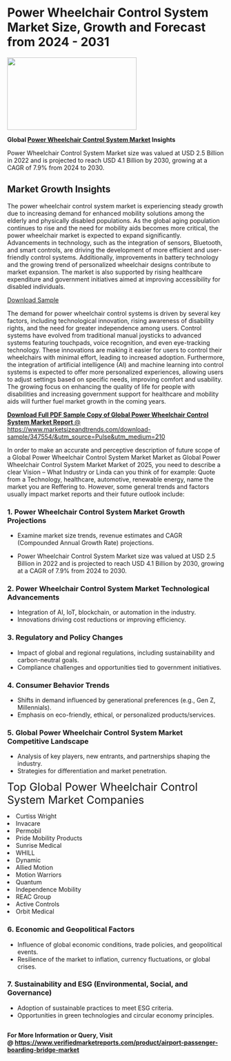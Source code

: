 <H1>Power Wheelchair Control System Market Size, Growth and Forecast from 2024 - 2031</H1><img class="aligncenter size-medium wp-image-584254" src="https://thirdeyenews.in/wp-content/uploads/2024/09/Global-Market-Research-300x168.jpeg" alt="" width="300" height="168" /><p><strong>Global&nbsp;<a href="https://www.marketsizeandtrends.com/download-sample/347554/&amp;utm_source=Pulse&amp;utm_medium=210">Power Wheelchair Control System Market</a> Insights</strong></p><p>Power Wheelchair Control System Market size was valued at USD 2.5 Billion in 2022 and is projected to reach USD 4.1 Billion by 2030, growing at a CAGR of 7.9% from 2024 to 2030.</p><p><h2>Market Growth Insights</h2> <p>The power wheelchair control system market is experiencing steady growth due to increasing demand for enhanced mobility solutions among the elderly and physically disabled populations. As the global aging population continues to rise and the need for mobility aids becomes more critical, the power wheelchair market is expected to expand significantly. Advancements in technology, such as the integration of sensors, Bluetooth, and smart controls, are driving the development of more efficient and user-friendly control systems. Additionally, improvements in battery technology and the growing trend of personalized wheelchair designs contribute to market expansion. The market is also supported by rising healthcare expenditure and government initiatives aimed at improving accessibility for disabled individuals.</p> <p><a href="#">Download Sample</a></p> <p>The demand for power wheelchair control systems is driven by several key factors, including technological innovation, rising awareness of disability rights, and the need for greater independence among users. Control systems have evolved from traditional manual joysticks to advanced systems featuring touchpads, voice recognition, and even eye-tracking technology. These innovations are making it easier for users to control their wheelchairs with minimal effort, leading to increased adoption. Furthermore, the integration of artificial intelligence (AI) and machine learning into control systems is expected to offer more personalized experiences, allowing users to adjust settings based on specific needs, improving comfort and usability. The growing focus on enhancing the quality of life for people with disabilities and increasing government support for healthcare and mobility aids will further fuel market growth in the coming years. <p><a href="#"></p><p><span class=""><strong>Download Full PDF Sample Copy of Global Power Wheelchair Control System Market Report</strong> @ <a href="https://www.marketsizeandtrends.com/download-sample/347554/&amp;utm_source=Pulse&amp;utm_medium=210" target="_blank">https://www.marketsizeandtrends.com/download-sample/347554/&amp;utm_source=Pulse&amp;utm_medium=210</a></span></p><p>In order to make an accurate and perceptive description of future scope of a Global&nbsp;Power Wheelchair Control System Market Market as Global&nbsp;Power Wheelchair Control System Market Market of 2025, you need to describe a clear Vision &ndash; What Industry or Linda can you think of for example: Quote from a Technology, healthcare, automotive, renewable energy, name the market you are Reffering to. However, some general trends and factors usually impact market reports and their future outlook include:</p><h3>1.&nbsp;<strong>Power Wheelchair Control System Market Growth Projections</strong></h3><ul><li>Examine market size trends, revenue estimates and CAGR (Compounded Annual Growth Rate) projections.</li><li><p>Power Wheelchair Control System Market size was valued at USD 2.5 Billion in 2022 and is projected to reach USD 4.1 Billion by 2030, growing at a CAGR of 7.9% from 2024 to 2030.</p></li></ul><h3>2.&nbsp;<strong>Power Wheelchair Control System Market Technological Advancements</strong></h3><ul><li>Integration of AI, IoT, blockchain, or automation in the industry.</li><li>Innovations driving cost reductions or improving efficiency.</li></ul><h3>3.&nbsp;<strong>Regulatory and Policy Changes</strong></h3><ul><li>Impact of global and regional regulations, including sustainability and carbon-neutral goals.</li><li>Compliance challenges and opportunities tied to government initiatives.</li></ul><h3>4.&nbsp;<strong>Consumer Behavior Trends</strong></h3><ul><li>Shifts in demand influenced by generational preferences (e.g., Gen Z, Millennials).</li><li>Emphasis on eco-friendly, ethical, or personalized products/services.</li></ul><h3>5.&nbsp;<strong>Global Power Wheelchair Control System Market Competitive Landscape</strong></h3><ul><li>Analysis of key players, new entrants, and partnerships shaping the industry.</li><li>Strategies for differentiation and market penetration.</li></ul><p data-pm-slice="1 1 []"><span style="color: inherit; font-family: inherit; font-size: 25px;">Top Global Power Wheelchair Control System Market Companies</span></p><div class="" data-test-id=""><p><li>Curtiss Wright</li><li> Invacare</li><li> Permobil</li><li> Pride Mobility Products</li><li> Sunrise Medical</li><li> WHILL</li><li> Dynamic</li><li> Allied Motion</li><li> Motion Warriors</li><li> Quantum</li><li> Independence Mobility</li><li> REAC Group</li><li> Active Controls</li><li> Orbit Medical</li></p></div><h3>6.&nbsp;<strong>Economic and Geopolitical Factors</strong></h3><ul><li>Influence of global economic conditions, trade policies, and geopolitical events.</li><li>Resilience of the market to inflation, currency fluctuations, or global crises.</li></ul><h3>7.&nbsp;<strong>Sustainability and ESG (Environmental, Social, and Governance)</strong></h3><ul><li>Adoption of sustainable practices to meet ESG criteria.</li><li>Opportunities in green technologies and circular economy principles.</li></ul><h2><strong style="font-size: 14px;">For More Information or Query, Visit @&nbsp;</strong><a style="background-color: #ffffff; font-size: 14px;" href="https://www.marketsizeandtrends.com/report/power-wheelchair-control-system-market/" target="_blank">https://www.verifiedmarketreports.com/product/airport-passenger-boarding-bridge-market</a></h2>
